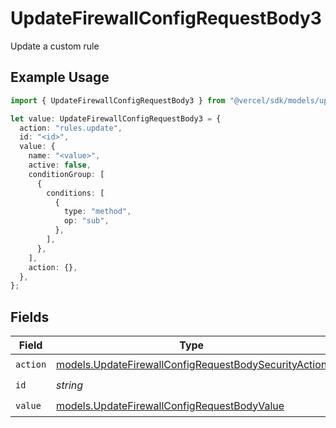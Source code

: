 # UpdateFirewallConfigRequestBody3

Update a custom rule

## Example Usage

```typescript
import { UpdateFirewallConfigRequestBody3 } from "@vercel/sdk/models/updatefirewallconfigop.js";

let value: UpdateFirewallConfigRequestBody3 = {
  action: "rules.update",
  id: "<id>",
  value: {
    name: "<value>",
    active: false,
    conditionGroup: [
      {
        conditions: [
          {
            type: "method",
            op: "sub",
          },
        ],
      },
    ],
    action: {},
  },
};
```

## Fields

| Field                                                                                                              | Type                                                                                                               | Required                                                                                                           | Description                                                                                                        |
| ------------------------------------------------------------------------------------------------------------------ | ------------------------------------------------------------------------------------------------------------------ | ------------------------------------------------------------------------------------------------------------------ | ------------------------------------------------------------------------------------------------------------------ |
| `action`                                                                                                           | [models.UpdateFirewallConfigRequestBodySecurityAction](../models/updatefirewallconfigrequestbodysecurityaction.md) | :heavy_check_mark:                                                                                                 | N/A                                                                                                                |
| `id`                                                                                                               | *string*                                                                                                           | :heavy_check_mark:                                                                                                 | N/A                                                                                                                |
| `value`                                                                                                            | [models.UpdateFirewallConfigRequestBodyValue](../models/updatefirewallconfigrequestbodyvalue.md)                   | :heavy_check_mark:                                                                                                 | N/A                                                                                                                |